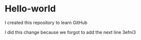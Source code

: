 # Hello-world
I created this repository to learn GitHub

I did this change because we forgot to add the next line 3efni3
